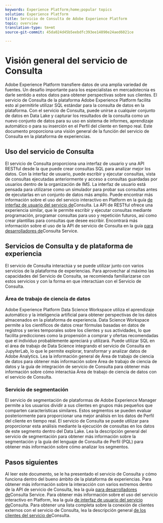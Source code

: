 ```yaml
---
keywords: Experience Platform;home;popular topics
solution: Experience Platform
title: Servicio de Consulta de Adobe Experience Platform
topic: overview
translation-type: tm+mt
source-git-commit: 45da024d45b5eebdfc393ee14890e24aed6021ce

---
```



# Visión general del servicio de Consulta

Adobe Experience Platform transfiere datos de una amplia variedad de fuentes. Un desafío importante para los especialistas en mercadotecnia es darle sentido a estos datos para obtener perspectivas sobre sus clientes. El servicio de Consulta de la plataforma Adobe Experience Platform facilita esto al permitirle utilizar SQL estándar para la consulta de datos en la plataforma. Con el servicio de Consulta, puede unirse a cualquier conjunto de datos en Data Lake y capturar los resultados de la consulta como un nuevo conjunto de datos para su uso en sistema de informes, aprendizaje automático o para su inserción en el Perfil del cliente en tiempo real. Este documento proporciona una visión general de la función del servicio de Consulta en la plataforma de experiencias.

## Uso del servicio de Consulta

El servicio de Consulta proporciona una interfaz de usuario y una API RESTful desde la que puede crear consultas SQL para analizar mejor los datos. Con la interfaz de usuario, puede escribir y ejecutar consultas, vista de consultas ejecutadas anteriormente y acceso a consultas guardadas por usuarios dentro de la organización de IMS. La interfaz de usuario está pensada para utilizarse como un simulador para probar sus consultas antes de ejecutarlas en un conjunto de datos más amplio. Puede encontrar más información sobre el uso del servicio interactivo en Platform en la guía [de interfaz de usuario del servicio de](ui/overview.md)Consulta. La API de RESTful ofrece una experiencia similar, que le permite escribir y ejecutar consultas mediante programación, programar consultas para uso y repetición futuros, así como crear plantillas para consultas que desee escribir. Encontrará más información sobre el uso de la API de servicio de Consulta en la guía [para desarrolladores de](api/getting-started.md)Consulta Service.

## Servicios de Consulta y de plataforma de experiencia

El servicio de Consulta interactúa y se puede utilizar junto con varios servicios de la plataforma de experiencias. Para aprovechar al máximo las capacidades del Servicio de Consulta, se recomienda familiarizarse con estos servicios y con la forma en que interactúan con el Servicio de Consulta.

### Área de trabajo de ciencia de datos

Adobe Experience Platform Data Science Workspace utiliza el aprendizaje automático y la inteligencia artificial para obtener perspectivas de los datos almacenados en la plataforma de experiencia. Data Science Workspace permite a los científicos de datos crear fórmulas basadas en datos de registros y series temporales sobre los clientes y sus actividades, lo que facilita predicciones como la propensión a comprar y ofertas recomendadas que el individuo probablemente apreciará y utilizará. Puede utilizar SQL en el área de trabajo de Data Science integrando el servicio de Consulta en JupyterLab, lo que le permite explorar, transformar y analizar datos de Adobe Analytics. Lea la información general de Área de trabajo de ciencia de datos para obtener más información sobre Área de trabajo de ciencia de datos y la guía de integración de servicio de Consulta para obtener más información sobre cómo interactúa Área de trabajo de ciencia de datos con el servicio de Consulta.

### Servicio de segmentación

El servicio de segmentación de plataformas de Adobe Experience Manager permite a los usuarios dividir a sus clientes en grupos más pequeños que comparten características similares. Estos segmentos se pueden evaluar posteriormente para proporcionar una mejor análisis en los datos de Perfil del cliente en tiempo real. El servicio de Consulta se puede utilizar para proporcionar esta análisis mediante la ejecución de consultas en los datos de este segmento dentro del Data Lake. Lea la descripción general del servicio de segmentación para obtener más información sobre la segmentación y la guía del lenguaje de Consulta de Perfil (PQL) para obtener más información sobre cómo analizar los segmentos.

## Pasos siguientes

Al leer este documento, se le ha presentado el servicio de Consulta y cómo funciona dentro del bueno ámbito de la plataforma de experiencias. Para obtener más información sobre la interacción con varios extremos dentro de la API de servicio de Consulta, lea la guía [para desarrolladores de](api/getting-started.md)Consulta Service. Para obtener más información sobre el uso del servicio interactivo en Platform, lea la guía [de interfaz de usuario del servicio de](ui/overview.md)Consulta. Para obtener una lista completa sobre la conexión de clientes externos con el servicio de Consulta, lea la descripción general [de los clientes del servicio de](clients/overview.md)Consulta.

